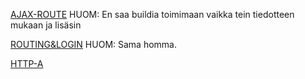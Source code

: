  [AJAX-ROUTE](https://github.com/kristihu/Mediapalvelut-/tree/AJAX-Route) HUOM: En saa buildia toimimaan vaikka tein tiedotteen mukaan ja lisäsin <Router basename='/~kristihu/AJAX-ROUTE'> 
 
 [ROUTING&LOGIN](https://github.com/kristihu/Mediapalvelut-/tree/AJAX-STATE) HUOM: Sama homma. 
 
 [HTTP-A](http://users.metropolia.fi/~kristihu/http-a/)
 
 

